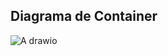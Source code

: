 ## Diagrama de Container

![A drawio](https://github.com/user-attachments/assets/5c3d0b87-e689-4fcb-af43-ebcaaf16ca70)
